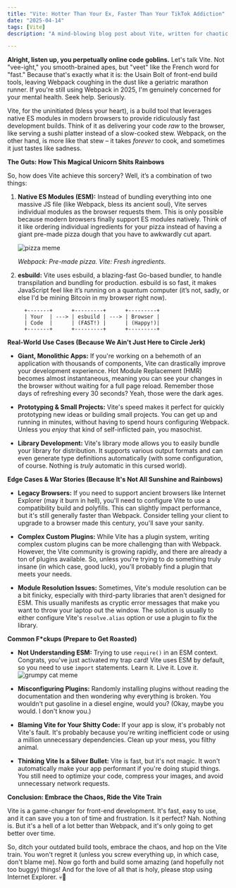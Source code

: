```yaml
---
title: "Vite: Hotter Than Your Ex, Faster Than Your TikTok Addiction"
date: "2025-04-14"
tags: [Vite]
description: "A mind-blowing blog post about Vite, written for chaotic Gen Z engineers who are too impatient for Webpack's bullshit."

---
```


**Alright, listen up, you perpetually online code goblins.** Let's talk Vite. Not "vee-ight," you smooth-brained apes, but "veet" like the French word for "fast." Because that's exactly what it is: the Usain Bolt of front-end build tools, leaving Webpack coughing in the dust like a geriatric marathon runner. If you're still using Webpack in 2025, I'm genuinely concerned for your mental health. Seek help. Seriously.

Vite, for the uninitiated (bless your heart), is a build tool that leverages native ES modules in modern browsers to provide ridiculously fast development builds. Think of it as delivering your code *raw* to the browser, like serving a sushi platter instead of a slow-cooked stew. Webpack, on the other hand, is more like that stew – it takes *forever* to cook, and sometimes it just tastes like sadness.

**The Guts: How This Magical Unicorn Shits Rainbows**

So, how does Vite achieve this sorcery? Well, it’s a combination of two things:

1.  **Native ES Modules (ESM):** Instead of bundling everything into one massive JS file (like Webpack, bless its ancient soul), Vite serves individual modules as the browser requests them. This is only possible because modern browsers finally support ES modules natively. Think of it like ordering individual ingredients for your pizza instead of having a giant pre-made pizza dough that you have to awkwardly cut apart.

    ![pizza meme](https://i.imgflip.com/1j2a7v.jpg)

    *Webpack: Pre-made pizza. Vite: Fresh ingredients.*

2.  **esbuild:** Vite uses esbuild, a blazing-fast Go-based bundler, to handle transpilation and bundling for production. esbuild is so fast, it makes JavaScript feel like it’s running on a quantum computer (it’s not, sadly, or else I'd be mining Bitcoin in my browser right now).

    ```ascii
      +-------+      +---------+      +---------+
      | Your  | ---> | esbuild | ---> | Browser |
      | Code  |      | (FAST!) |      | (Happy!)|
      +-------+      +---------+      +---------+
    ```

**Real-World Use Cases (Because We Ain't Just Here to Circle Jerk)**

*   **Giant, Monolithic Apps:** If you're working on a behemoth of an application with thousands of components, Vite can drastically improve your development experience. Hot Module Replacement (HMR) becomes almost instantaneous, meaning you can see your changes in the browser without waiting for a full page reload. Remember those days of refreshing every 30 seconds? Yeah, those were the dark ages.

*   **Prototyping & Small Projects:** Vite's speed makes it perfect for quickly prototyping new ideas or building small projects. You can get up and running in minutes, without having to spend hours configuring Webpack. Unless you *enjoy* that kind of self-inflicted pain, you masochist.

*   **Library Development:** Vite's library mode allows you to easily bundle your library for distribution. It supports various output formats and can even generate type definitions automatically (with some configuration, of course. Nothing is *truly* automatic in this cursed world).

**Edge Cases & War Stories (Because It's Not All Sunshine and Rainbows)**

*   **Legacy Browsers:** If you need to support ancient browsers like Internet Explorer (may it burn in hell), you'll need to configure Vite to use a compatibility build and polyfills. This can slightly impact performance, but it's still generally faster than Webpack. Consider telling your client to upgrade to a browser made this century, you'll save your sanity.

*   **Complex Custom Plugins:** While Vite has a plugin system, writing complex custom plugins can be more challenging than with Webpack. However, the Vite community is growing rapidly, and there are already a ton of plugins available. So, unless you're trying to do something truly insane (in which case, good luck), you'll probably find a plugin that meets your needs.

*   **Module Resolution Issues:** Sometimes, Vite's module resolution can be a bit finicky, especially with third-party libraries that aren't designed for ESM. This usually manifests as cryptic error messages that make you want to throw your laptop out the window. The solution is usually to either configure Vite's `resolve.alias` option or use a plugin to fix the library.

**Common F\*ckups (Prepare to Get Roasted)**

*   **Not Understanding ESM:** Trying to use `require()` in an ESM context. Congrats, you've just activated my trap card! Vite uses ESM by default, so you need to use `import` statements. Learn it. Live it. Love it.
    ![grumpy cat meme](https://i.imgflip.com/8ls41.jpg)

*   **Misconfiguring Plugins:** Randomly installing plugins without reading the documentation and then wondering why everything is broken. You wouldn't put gasoline in a diesel engine, would you? (Okay, maybe you would. I don't know you.)

*   **Blaming Vite for Your Shitty Code:** If your app is slow, it's probably not Vite's fault. It's probably because you're writing inefficient code or using a million unnecessary dependencies. Clean up your mess, you filthy animal.

*   **Thinking Vite Is a Silver Bullet:** Vite is fast, but it's not magic. It won't automatically make your app performant if you're doing stupid things. You still need to optimize your code, compress your images, and avoid unnecessary network requests.

**Conclusion: Embrace the Chaos, Ride the Vite Train**

Vite is a game-changer for front-end development. It's fast, easy to use, and it can save you a ton of time and frustration. Is it perfect? Nah. Nothing is. But it's a hell of a lot better than Webpack, and it's only going to get better over time.

So, ditch your outdated build tools, embrace the chaos, and hop on the Vite train. You won't regret it (unless you screw everything up, in which case, don't blame me). Now go forth and build some amazing (and hopefully not too buggy) things! And for the love of all that is holy, please stop using Internet Explorer. 💀🙏
